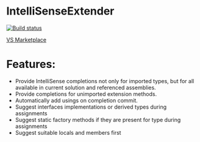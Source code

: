 # IntelliSenseExtender

[![Build status](https://ci.appveyor.com/api/projects/status/q0abdwegw5vh3pl9?svg=true)](https://ci.appveyor.com/project/Dreamescaper/intellisenseextender)

[VS Marketplace](https://marketplace.visualstudio.com/items?itemName=Dreamescaper.IntelliSenseExtender)

# Features:
- Provide IntelliSense completions not only for imported types, but for all available in current solution and referenced assemblies. 
- Provide completions for unimported extension methods.
- Automatically add usings on completion commit.
- Suggest interfaces implementations or derived types during assignments
- Suggest static factory methods if they are present for type during assignments 
- Suggest suitable locals and members first
